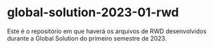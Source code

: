 # global-solution-2023-01-rwd
Este é o repositório em que haverá os arquivos de RWD desenvolvidos durante a Global Solution do primeiro semestre de 2023.
